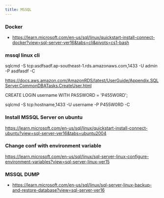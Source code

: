 ```yaml
---
title: MSSQL
---
```


### Docker

- https://learn.microsoft.com/en-us/sql/linux/quickstart-install-connect-docker?view=sql-server-ver16&tabs=cli&pivots=cs1-bash

### mssql linux cli

sqlcmd -S tcp:asdfsadf.ap-southeast-1.rds.amazonaws.com,1433 -U admin -P asdfasdf -C


https://docs.aws.amazon.com/AmazonRDS/latest/UserGuide/Appendix.SQLServer.CommonDBATasks.CreateUser.html

CREATE LOGIN username WITH PASSWORD = 'P455W0RD';

sqlcmd -S tcp:hostname,1433 -U username -P P455W0RD -C

### Install MSSQL Server on ubuntu

https://learn.microsoft.com/en-us/sql/linux/quickstart-install-connect-ubuntu?view=sql-server-ver16&tabs=ubuntu2004

### Change conf with environment variable 

https://learn.microsoft.com/en-us/sql/linux/sql-server-linux-configure-environment-variables?view=sql-server-linux-ver15

### MSSQL DUMP

- https://learn.microsoft.com/en-us/sql/linux/sql-server-linux-backup-and-restore-database?view=sql-server-ver16

